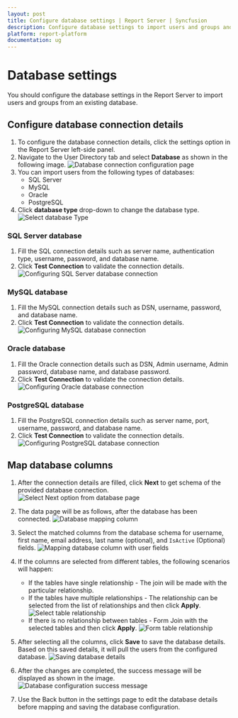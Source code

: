 ```yaml
---
layout: post
title: Configure database settings | Report Server | Syncfusion
description: Configure database settings to import users and groups and synchronize their details after importing into the Bold Reports On-Premise.
platform: report-platform
documentation: ug
---
```


# Database settings

You should configure the database settings in the Report Server to import users and groups from an existing database.

## Configure database connection details

1. To configure the database connection details, click the settings option in the Report Server left-side panel.
2. Navigate to the User Directory tab and select **Database** as shown in the following image.
![Database connection configuration page](/static/assets/on-premise/images/settings/database-settings-page.png)
3. You can import users from the following types of databases:
    * SQL Server
    * MySQL
    * Oracle
    * PostgreSQL
4. Click **database type** drop-down to change the database type.
![Select database Type](/static/assets/on-premise/images/settings/select-database-type.png)

### SQL Server database

1. Fill the SQL connection details such as server name, authentication type, username, password, and database name.
2. Click **Test Connection** to validate the connection details.
![Configuring SQL Server database connection](/static/assets/on-premise/images/settings/connect-to-sqlserver-database.png)

### MySQL database

1. Fill the MySQL connection details such as DSN, username, password, and database name.
2. Click **Test Connection** to validate the connection details.
![Configuring MySQL database connection](/static/assets/on-premise/images/settings/connect-to-mysql-database.png)

### Oracle database

1. Fill the Oracle connection details such as DSN, Admin username, Admin password, database name, and database password.
2. Click **Test Connection** to validate the connection details.
![Configuring Oracle database connection](/static/assets/on-premise/images/settings/connect-to-oracle-database.png)

### PostgreSQL database

1. Fill the PostgreSQL connection details such as server name, port, username, password, and database name.
2. Click **Test Connection** to validate the connection details.
![Configuring PostgreSQL database connection](/static/assets/on-premise/images/settings/connect-to-postgresql-database.png)

## Map database columns

1. After the connection details are filled, click **Next** to get schema of the provided database connection.
![Select Next option from database page](/static/assets/on-premise/images/settings/next-click.png)
2. The data page will be as follows, after the database has been connected.
![Database mapping column](/static/assets/on-premise/images/settings/select-columns-page.png)
3. Select the matched columns from the database schema for username, first name, email address, last name (optional), and `IsActive` (Optional) fields.
![Mapping database column with user fields](/static/assets/on-premise/images/settings/map-columns.png)

4. If the columns are selected from different tables, the following scenarios will happen:
    * If the tables have single relationship - The join will be made with the particular relationship.
    * If the tables have multiple relationships - The relationship can be selected from the list of relationships and then click **Apply**.
    ![Select table relationship](/static/assets/on-premise/images/settings/select-relation.png)
    * If there is no relationship between tables - Form Join with the selected tables and then click **Apply**.
    ![Form table relationship](/static/assets/on-premise/images/settings/form-relation.png)

5. After selecting all the columns, click **Save** to save the database details. Based on this saved details, it will pull the users from the configured database.
![Saving database details](/static/assets/on-premise/images/settings/save-database-details.png)

6. After the changes are completed, the success message will be displayed as shown in the image.
![Database configuration success message](/static/assets/on-premise/images/settings/database-details-saved.png)

7. Use the Back button in the settings page to edit the database details before mapping and saving the database configuration.